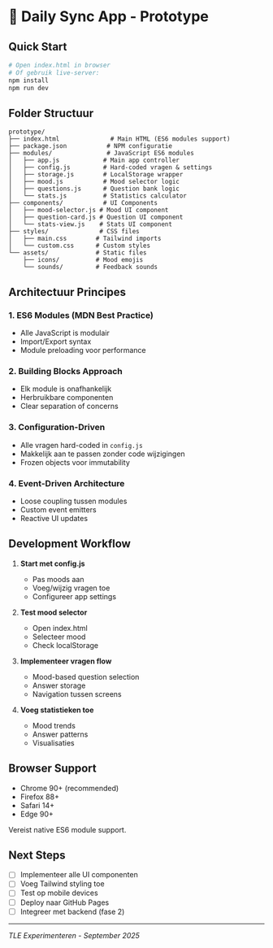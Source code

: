 # 📱 Daily Sync App - Prototype

## Quick Start

```bash
# Open index.html in browser
# Of gebruik live-server:
npm install
npm run dev
```

## Folder Structuur

```
prototype/
├── index.html              # Main HTML (ES6 modules support)
├── package.json           # NPM configuratie
├── modules/               # JavaScript ES6 modules
│   ├── app.js            # Main app controller
│   ├── config.js         # Hard-coded vragen & settings
│   ├── storage.js        # LocalStorage wrapper
│   ├── mood.js           # Mood selector logic
│   ├── questions.js      # Question bank logic
│   └── stats.js          # Statistics calculator
├── components/           # UI Components
│   ├── mood-selector.js # Mood UI component
│   ├── question-card.js # Question UI component
│   └── stats-view.js    # Stats UI component
├── styles/              # CSS files
│   ├── main.css        # Tailwind imports
│   └── custom.css      # Custom styles
└── assets/             # Static files
    ├── icons/          # Mood emojis
    └── sounds/         # Feedback sounds
```

## Architectuur Principes

### 1. **ES6 Modules** (MDN Best Practice)
- Alle JavaScript is modulair
- Import/Export syntax
- Module preloading voor performance

### 2. **Building Blocks Approach**
- Elk module is onafhankelijk
- Herbruikbare componenten
- Clear separation of concerns

### 3. **Configuration-Driven**
- Alle vragen hard-coded in `config.js`
- Makkelijk aan te passen zonder code wijzigingen
- Frozen objects voor immutability

### 4. **Event-Driven Architecture**
- Loose coupling tussen modules
- Custom event emitters
- Reactive UI updates

## Development Workflow

1. **Start met config.js**
   - Pas moods aan
   - Voeg/wijzig vragen toe
   - Configureer app settings

2. **Test mood selector**
   - Open index.html
   - Selecteer mood
   - Check localStorage

3. **Implementeer vragen flow**
   - Mood-based question selection
   - Answer storage
   - Navigation tussen screens

4. **Voeg statistieken toe**
   - Mood trends
   - Answer patterns
   - Visualisaties

## Browser Support

- Chrome 90+ (recommended)
- Firefox 88+
- Safari 14+
- Edge 90+

Vereist native ES6 module support.

## Next Steps

- [ ] Implementeer alle UI componenten
- [ ] Voeg Tailwind styling toe
- [ ] Test op mobile devices
- [ ] Deploy naar GitHub Pages
- [ ] Integreer met backend (fase 2)

---
*TLE Experimenteren - September 2025*
